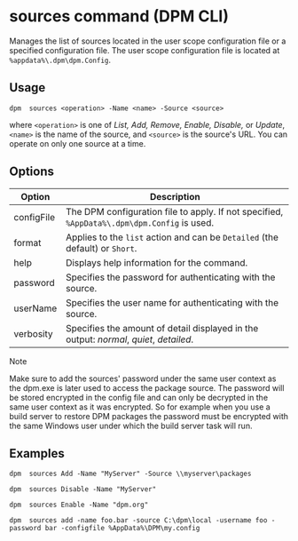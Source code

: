 # sources command (DPM CLI)

Manages the list of sources located in the user scope configuration file or a specified configuration file. The user scope configuration file is located at `%appdata%\.dpm\dpm.Config`.

## Usage

```cli
dpm  sources <operation> -Name <name> -Source <source>
```

where `<operation>` is one of _List, Add, Remove, Enable, Disable,_ or _Update_, `<name>` is the name of the source, and `<source>` is the source's URL. You can operate on only one source at a time.

## Options

| Option     | Description                                                                                 |
| ---------- | ------------------------------------------------------------------------------------------- |
| configFile | The DPM configuration file to apply. If not specified, `%AppData%\.dpm\dpm.Config` is used. |
| format     | Applies to the `list` action and can be `Detailed` (the default) or `Short`.                |
| help       | Displays help information for the command.                                                  |
| password   | Specifies the password for authenticating with the source.                                  |
| userName   | Specifies the user name for authenticating with the source.                                 |
| verbosity  | Specifies the amount of detail displayed in the output: _normal_, _quiet_, _detailed_.      |

> [!Note]
> Make sure to add the sources' password under the same user context as the dpm.exe is later used to access the package source. The password will be stored encrypted in the config file and can only be decrypted in the same user context as it was encrypted. So for example when you use a build server to restore DPM packages the password must be encrypted with the same Windows user under which the build server task will run.

## Examples

```cli
dpm  sources Add -Name "MyServer" -Source \\myserver\packages

dpm  sources Disable -Name "MyServer"

dpm  sources Enable -Name "dpm.org"

dpm  sources add -name foo.bar -source C:\dpm\local -username foo -password bar -configfile %AppData%\DPM\my.config
```

